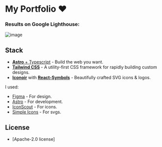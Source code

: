 # My Portfolio ❤️

### Results on Google Lighthouse:

![image](https://user-images.githubusercontent.com/85462420/224804390-857f6f4f-71ac-4c50-9155-d1af53428fa2.png)

## Stack

- [**Astro** + Typescript](https://astro.build/) - Build the web
  you want.
- [**Tailwind CSS**](https://tailwindcss.com/) - A utility-first CSS framework for rapidly building custom designs.
- [**Iconoir**](https://iconoir.com/) with [**React-Symbols**](https://react-symbols.vercel.app/) - Beautifully crafted SVG icons & logos.

I used:

- [Figma](https://www.figma.com/) - For design.
- [Astro](https://astro.build/) - For development.
- [IconScout](https://iconscout.com/) - For icons.
- [Simple Icons](https://simpleicons.org/) - For svgs.

## License

- [Apache-2.0 license]
